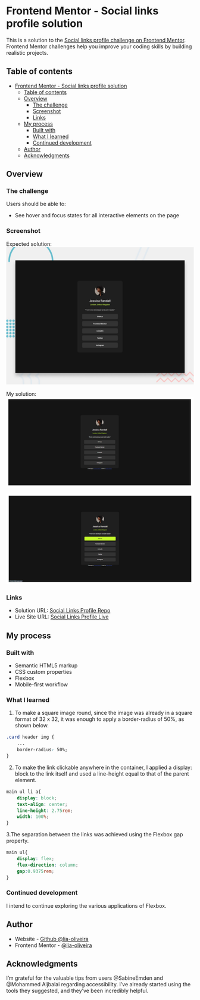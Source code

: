 # Frontend Mentor - Social links profile solution

This is a solution to the [Social links profile challenge on Frontend Mentor](https://www.frontendmentor.io/challenges/social-links-profile-UG32l9m6dQ). Frontend Mentor challenges help you improve your coding skills by building realistic projects.

## Table of contents


- [Frontend Mentor - Social links profile solution](#frontend-mentor---social-links-profile-solution)
  - [Table of contents](#table-of-contents)
  - [Overview](#overview)
    - [The challenge](#the-challenge)
    - [Screenshot](#screenshot)
    - [Links](#links)
  - [My process](#my-process)
    - [Built with](#built-with)
    - [What I learned](#what-i-learned)
    - [Continued development](#continued-development)
  - [Author](#author)
  - [Acknowledgments](#acknowledgments)


## Overview

### The challenge

Users should be able to:

- See hover and focus states for all interactive elements on the page

### Screenshot

Expected solution:
![](./preview.jpg)

My solution:
![](./solution/jessica-randall-solution.jpg)

![](./solution/jessica-randall-solution-active.jpg)

### Links

- Solution URL: [Social Links Profile Repo](https://github.com/lia-oliveira/social-links-profile)
- Live Site URL: [Social Links Profile Live](https://your-live-site-url.com)

## My process

### Built with

- Semantic HTML5 markup
- CSS custom properties
- Flexbox
- Mobile-first workflow

### What I learned
1. To make a square image round, since the image was already in a square format of 32 x 32, it was enough to apply a border-radius of 50%, as shown below.

```css
.card header img {
    ...
    border-radius: 50%;
}
```

2. To make the link clickable anywhere in the container, I applied a display: block to the link itself and used a line-height equal to that of the parent element.
```css
main ul li a{
    display: block;
    text-align: center;
    line-height: 2.75rem;
    width: 100%;
}
```
3.The separation between the links was achieved using the Flexbox gap property.

```css
main ul{
    display: flex;
    flex-direction: column;
    gap:0.9375rem;
}
```
### Continued development
I intend to continue exploring the various applications of Flexbox.

## Author

- Website - [Github @lia-oliveira](https://github.com/lia-oliveira)
- Frontend Mentor - [@lia-oliveira](https://www.frontendmentor.io/profile/lia-oliveira)

## Acknowledgments
I’m grateful for the valuable tips from users @SabineEmden and @Mohammed Aljbalai regarding accessibility. I’ve already started using the tools they suggested, and they’ve been incredibly helpful.

